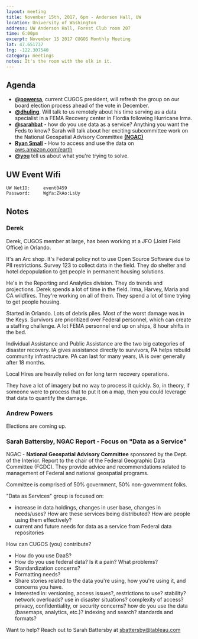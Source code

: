 ```yaml
---
layout: meeting
title: November 15th, 2017, 6pm - Anderson Hall, UW
location: University of Washington
address: UW Anderson Hall, Forest Club room 207
time: 6:00pm
excerpt: November 15 2017 CUGOS Monthly Meeting
lat: 47.651737
lng: -122.307540
category: meetings
notes: It's the room with the elk in it.
---
```



## Agenda
- **[@powersa](https://github.com/powersa)**, current CUGOS president, will refresh the group on our board election process ahead of the vote in December.
- **[@dhuling](https://github.com/dhuling)**, Will talk to us remotely about his time serving as a data specialist in a FEMA Recovery center in Flordia following Hurricane Irma.
- **[@sarahbat](https://github.com/sarahbat)** - how do you use data as a service?  Anything you want the Feds to know?  Sarah will talk about her exciting subcommittee work on the National Geospatial Advisory Committee **[(NGAC)](https://www.fgdc.gov/ngac)**
- **[Ryan Small](https://github.com/foundatron)** - How to access and use the data on [aws.amazon.com/earth](https://aws.amazon.com/earth/)
- **[@you](http://cugos.org/people/)** tell us about what you're trying to solve.

## UW Event Wifi

```
UW NetID:     event0459
Password:     WgYa:ZkAo:LsUy
```

## Notes

### Derek

Derek, CUGOS member at large, has been working at a JFO (Joint Field Office) in Orlando.

It's an Arc shop. It's Federal policy not to use Open Source Software due to PII restrictions. Survey 123 to collect data in the field. They do shelter and hotel depopulation to get people in permanent housing solutions.

He's in the Reporting and Analytics division. They do trends and projections. Derek spends a lot of time in the field. Irma, Harvey, Maria and CA wildfires. They're working on all of them. They spend a lot of time trying to get people housing.

Started in Orlando. Lots of debris piles. Most of the worst damage was in the Keys. Survivors are prioritized over Federal personnel, which can create a staffing challenge. A lot FEMA personnel end up on ships, 8 hour shifts in the bed.

Individual Assistance and Public Assistance are the two big categories of disaster recovery. IA gives assistance directly to survivors, PA helps rebuild community infrastructure. PA can last for many years, IA is over generally after 18 months.

Local Hires are heavily relied on for long term recovery operations.

They have a lot of imagery but no way to process it quickly. So, in theory, if someone were to process that to put it on a map, then you could leverage that data to quantify the damage.

### Andrew Powers

Elections are coming up.

### Sarah Battersby, NGAC Report - Focus on "Data as a Service"

NGAC - **National Geospatial Advisory Committee** sponsored by the Dept. of the Interior. Report to the chair of the Federal Geographic Data Committee (FGDC). They provide advice and recommendations related to management of Federal and national geospatial programs.

Committee is comprised of 50% government, 50% non-government folks.

"Data as Services" group is focused on:

- increase in data holdings, changes in user base, changes in needs/uses? How are these services being distributed? How are people using them effectively?
- current and future needs for data as a service from Federal data repositories

How can CUGOS (you) contribute?

- How do you use DaaS?
- How do you use federal data? Is it a pain? What problems?
- Standardization concerns?
- Formatting needs?
- Share stories related to the data you're using, how you're using it, and concerns you have.
- Interested in: versioning, access issues?, restrictions to use? stability? network overloads? use in disaster situations? complexity of access? privacy, confidentiality, or security concerns? how do you use the data (basemaps, analytics, etc.)? indexing and search? standards and formats?

Want to help? Reach out to Sarah Battersby at sbattersby@tableau.com
